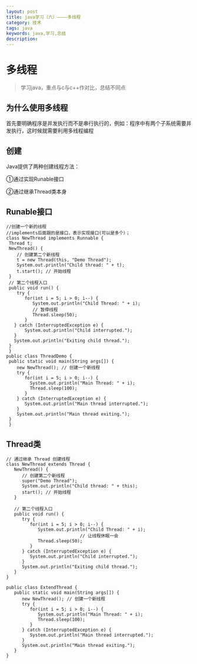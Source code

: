 ```yaml
---
layout: post
title: java学习（六）————多线程
category: 技术
tags: java
keywords: java,学习,总结
description: 
---
```


# 多线程

> 学习java，重点与c与c++作对比，总结不同点

## 为什么使用多线程

首先要明确程序是并发执行而不是串行执行的，例如：程序中有两个子系统需要并发执行，这时候就需要利用多线程编程

## 创建

Java提供了两种创建线程方法：

①通过实现Runable接口

②通过继承Thread类本身

## Runable接口

    //创建一个新的线程
    //implements后面跟的是接口，表示实现接口(可以是多个）；
    class NewThread implements Runnable {
     Thread t;
     NewThread() {
        // 创建第二个新线程
        t = new Thread(this, "Demo Thread");
        System.out.println("Child thread: " + t);
        t.start(); // 开始线程
     }
     // 第二个线程入口
     public void run() {
        try {
           for(int i = 5; i > 0; i--) {
              System.out.println("Child Thread: " + i);
              // 暂停线程
              Thread.sleep(50);
           }
       } catch (InterruptedException e) {
           System.out.println("Child interrupted.");
       }
       System.out.println("Exiting child thread.");
     }
     }
    public class ThreadDemo {
     public static void main(String args[]) {
        new NewThread(); // 创建一个新线程
        try {
           for(int i = 5; i > 0; i--) {
             System.out.println("Main Thread: " + i);
             Thread.sleep(100);
           }
        } catch (InterruptedException e) {
           System.out.println("Main thread interrupted.");
        }
        System.out.println("Main thread exiting.");
     }
     }

## Thread类

    // 通过继承 Thread 创建线程
    class NewThread extends Thread {
       NewThread() {
          // 创建第二个新线程
          super("Demo Thread");
          System.out.println("Child thread: " + this);
          start(); // 开始线程
       }
     
       // 第二个线程入口
       public void run() {
          try {
             for(int i = 5; i > 0; i--) {
                System.out.println("Child Thread: " + i);
                                // 让线程休眠一会
                Thread.sleep(50);
             }
          } catch (InterruptedException e) {
             System.out.println("Child interrupted.");
          }
          System.out.println("Exiting child thread.");
       }
    }
     
    public class ExtendThread {
       public static void main(String args[]) {
          new NewThread(); // 创建一个新线程
          try {
             for(int i = 5; i > 0; i--) {
                System.out.println("Main Thread: " + i);
                Thread.sleep(100);
             }
          } catch (InterruptedException e) {
             System.out.println("Main thread interrupted.");
          }
          System.out.println("Main thread exiting.");
       }
    }
